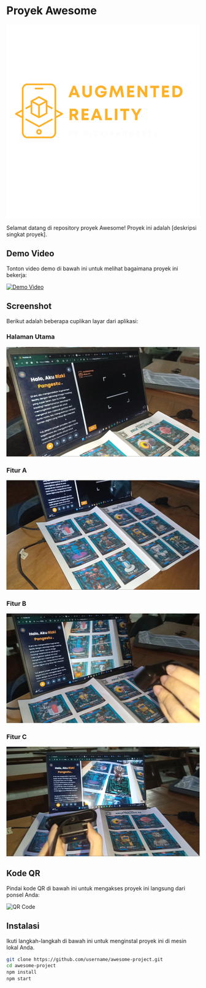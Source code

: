 # Proyek Awesome

![Project Logo](assets2/logoarrizki.png)

Selamat datang di repository proyek Awesome! Proyek ini adalah [deskripsi singkat proyek].

## Demo Video

Tonton video demo di bawah ini untuk melihat bagaimana proyek ini bekerja:

[![Demo Video](https://img.youtube.com/vi/bQGo939faqs/0.jpg)](videos/artutorial.mp4)

## Screenshot

Berikut adalah beberapa cuplikan layar dari aplikasi:

### Halaman Utama
![Homepage](img/tutor1.jpg)

### Fitur A
![Feature A](img/tutor2.jpg)

### Fitur B
![Feature B](img/tutor3.jpg)

### Fitur C
![Feature C](img/tutor4.jpg)

## Kode QR

Pindai kode QR di bawah ini untuk mengakses proyek ini langsung dari ponsel Anda:

![QR Code](img/qr_AR.png)

## Instalasi

Ikuti langkah-langkah di bawah ini untuk menginstal proyek ini di mesin lokal Anda.

```bash
git clone https://github.com/username/awesome-project.git
cd awesome-project
npm install
npm start
